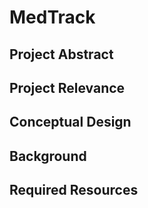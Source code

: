 # MedTrack

## Project Abstract

## Project Relevance

## Conceptual Design

## Background

## Required Resources
